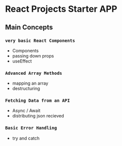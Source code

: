 # React Projects Starter APP

## Main Concepts

### `very basic React Components`

- Components
- passing down props
- useEffect

### `Advanced Array Methods`

- mapping an array
- destructuring

### `Fetching Data from an API`

- Async / Await
- distributing json recieved

### `Basic Error Handling`

- try and catch
